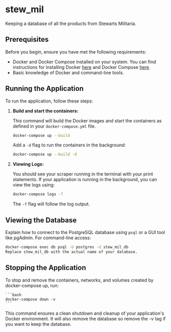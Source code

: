# stew_mil
Keeping a database of all the products from Stewarts Militaria.

## Prerequisites

Before you begin, ensure you have met the following requirements:

- Docker and Docker Compose installed on your system. You can find instructions for installing Docker [here](https://docs.docker.com/get-docker/) and Docker Compose [here](https://docs.docker.com/compose/install/).
- Basic knowledge of Docker and command-line tools.


## Running the Application

To run the application, follow these steps:

1. **Build and start the containers:**

   This command will build the Docker images and start the containers as defined in your `docker-compose.yml` file.

    ```bash
    docker-compose up --build
    ```

   Add a `-d` flag to run the containers in the background:

    ```bash
    docker-compose up --build -d
    ```

3. **Viewing Logs:**

   You should see your scraper running in the terminal with your print statements.
   If your application is running in the background, you can view the logs using:

    ```bash
    docker-compose logs -f
    ```

   The `-f` flag will follow the log output.

## Viewing the Database

Explain how to connect to the PostgreSQL database using `psql` or a GUI tool like pgAdmin. For command-line access:

```bash
docker-compose exec db psql -U postgres -d stew_mil_db
Replace stew_mil_db with the actual name of your database.
```

## Stopping the Application
To stop and remove the containers, networks, and volumes created by docker-compose up, run:
    
    ```bash
    docker-compose down -v
    ```
This command ensures a clean shutdown and cleanup of your application's Docker environment. It will also remove the database so remove the -v tag if you want to keep the database.
